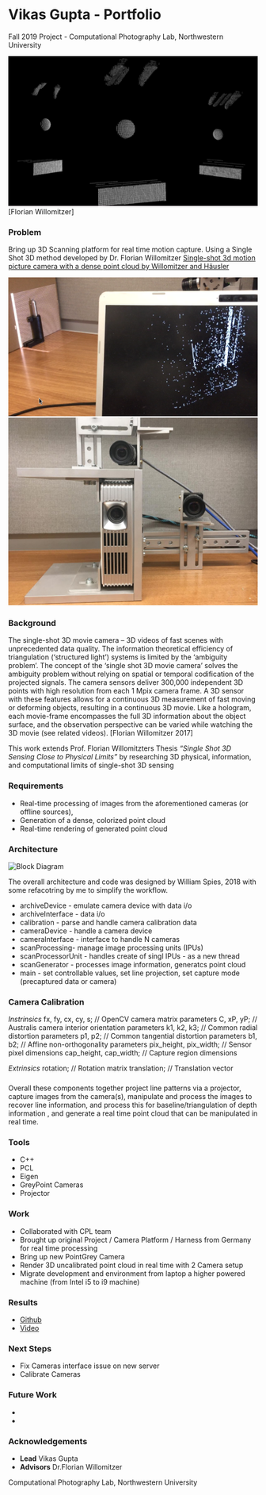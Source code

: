 # Vikas Gupta - Portfolio
Fall 2019 Project - Computational Photography Lab, Northwestern University

![Scanner Prototype](f19.png)
[Florian Willomitzer]

### Problem

Bring up 3D Scanning platform for real time motion capture. Using a Single Shot 3D method developed by Dr. Florian Willomitzer [Single-shot 3d motion picture camera with a dense point cloud by Willomitzer and Häusler](https://www.osapublishing.org/oe/abstract.cfm?uri=oe-25-19-23451)

![Scanner Prototype](f19proto.jpg)
![Scanner Prototype](3dscanner.jpg)


### Background

The single-shot 3D movie camera – 3D videos of fast scenes with unprecedented data quality. The information theoretical efficiency of triangulation (‘structured light’) systems is limited by the ‘ambiguity problem’. The concept of the ‘single shot 3D movie camera’ solves the ambiguity problem without relying on spatial or temporal codification of the projected signals. The camera sensors deliver 300,000 independent 3D points with high resolution from each 1 Mpix camera frame. A 3D sensor with these features allows for a continuous 3D measurement of fast moving or deforming objects, resulting in a continuous 3D movie. Like a hologram, each movie-frame encompasses the full 3D information about the object surface, and the observation perspective can be varied while watching the 3D movie (see related videos). [Florian Willomitzer 2017]

This work extends Prof. Florian Willomitzters Thesis *“Single Shot 3D Sensing Close to Physical Limits”* by researching 3D physical, information, and computational limits of single-shot 3D sensing

### Requirements
* Real-time processing of images from the aforementioned cameras (or offline sources),
* Generation of a dense, colorized point cloud
* Real-time rendering of generated point cloud 

### Architecture
![Block Diagram](3dscanblock.jpg)

The overall architecture and code was designed by William Spies, 2018 with some refacotring by me to simplify the workflow. 
* archiveDevice - emulate camera device with data i/o
* archiveInterface - data i/o
* calibration - parse and handle camera calibration data
* cameraDevice - handle a camera device
* cameraInterface -  interface to handle N cameras
* scanProcessing- manage image processing units (IPUs)
* scanProcessorUnit - handles create of singl IPUs - as a new thread
* scanGenerator - processes image information, generatcs point cloud
* main - set controllable values, set line projection, set capture mode (precaptured data or camera)


### Camera Calibration

*Instrinsics*
fx, fy, cx, cy, s;  // OpenCV camera matrix parameters
C, xP, yP; // Australis camera interior orientation parameters
k1, k2, k3; // Common radial distortion parameters
p1, p2; // Common tangential distortion parameters
b1, b2; // Affine non-orthogonality parameters
pix_height, pix_width; // Sensor pixel dimensions
cap_height, cap_width; // Capture region dimensions

*Extrinsics*
rotation; // Rotation matrix
translation; // Translation vector

### 
Overall these components together project line patterns via a projector, capture images from the camera(s), manipulate and process the images to recover line information, and process this for baseline/triangulation of depth information , and generate a real time point cloud that can be manipulated in real time. 

### Tools
* C++
* PCL
* Eigen
* GreyPoint Cameras
* Projector

### Work
* Collaborated with CPL team
* Brought up original Project / Camera Platform / Harness from Germany for real time processing
* Bring up new PointGrey Camera
* Render 3D uncalibrated point cloud in real time with 2 Camera setup
* Migrate development and environment from laptop a higher powered machine (from Intel i5 to i9 machine)

### Results
* [Github](https://github.com/vnmr/orthrus)
* [Video](3Dscanning.mov)

### Next Steps
* Fix Cameras interface issue on new server
* Calibrate Cameras 

### Future Work
* 
*

### Acknowledgements
* **Lead** Vikas Gupta
* **Advisors** Dr.Florian Willomitzer

Computational Photography Lab, Northwestern University
